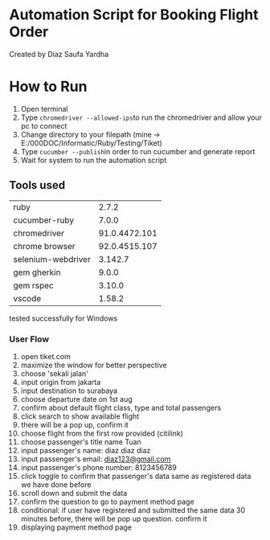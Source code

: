 # Automation Script for Booking Flight Order
Created by Diaz Saufa Yardha

# How to Run
1. Open terminal
2. Type ```chromedriver --allowed-ips```to run the chromedriver and allow your pc to connect
3. Change directory to your filepath (mine -> E:/000DOC/Informatic/Ruby/Testing/Tiket)
4. Type ```cucumber --publish```in order to run cucumber and generate report
5. Wait for system to run the automation script

## Tools used
<table>
    <tr>
        <td>ruby</td>
        <td>2.7.2</td>
    </tr>
    <tr>
        <td>cucumber-ruby</td> 
        <td>7.0.0</td>
    </tr>
    <tr>
        <td>chromedriver</td>
        <td>91.0.4472.101</td>
    </tr>
    <tr>
        <td>chrome browser</td>
        <td>92.0.4515.107 </td>
    </tr>
    <tr>
        <td>selenium-webdriver</td>
        <td>3.142.7</td>
    </tr>
    <tr>
        <td>gem gherkin</td>
        <td>9.0.0</td>
    </tr>
    <tr>
        <td>gem rspec</td>
        <td>3.10.0</td>
    </tr>
    <tr>
        <td>vscode</td>
        <td>1.58.2</td>
    </tr>
</table>
tested successfully for Windows

### User Flow
1. open tiket.com
2. maximize the window for better perspective
3. choose 'sekali jalan'
4. input origin from jakarta
5. input destination to surabaya
6. choose departure date on 1st aug
7. confirm about default flight class, type and total passengers
8. click search to show available flight
9. there will be a pop up, confirm it
10. choose flight from the first row provided (citilink)
11. choose passenger's title name Tuan
12. input passenger's name: diaz diaz diaz
13. input passenger's email: diaz123@gmail.com
14. input passenger's phone number: 8123456789
15. click toggle to confirm that passenger's data same as registered data we have done before
16. scroll down and submit the data
17. confirm the question to go to payment method page
18. conditional: if user have registered and submitted the same data 30 minutes before, there will be pop up question. confirm it
19. displaying payment method page